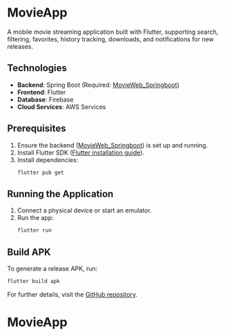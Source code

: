 # MovieApp

A mobile movie streaming application built with Flutter, supporting search, filtering, favorites, history tracking, downloads, and notifications for new releases.

## Technologies
- **Backend**: Spring Boot (Required: [MovieWeb_Springboot](https://github.com/NguyenDucTrung8149/MovieWeb_Springboot))
- **Frontend**: Flutter
- **Database**: Firebase
- **Cloud Services**: AWS Services

## Prerequisites
1. Ensure the backend ([MovieWeb_Springboot](https://github.com/NguyenDucTrung8149/MovieWeb_Springboot)) is set up and running.
2. Install Flutter SDK ([Flutter installation guide](https://docs.flutter.dev/get-started/install)).
3. Install dependencies:
   ```sh
   flutter pub get
   ```

## Running the Application
1. Connect a physical device or start an emulator.
2. Run the app:
   ```sh
   flutter run
   ```

## Build APK
To generate a release APK, run:
```sh
flutter build apk
```

For further details, visit the [GitHub repository](https://github.com/NguyenDucTrung8149/MovieApp_Flutter).
# MovieApp
